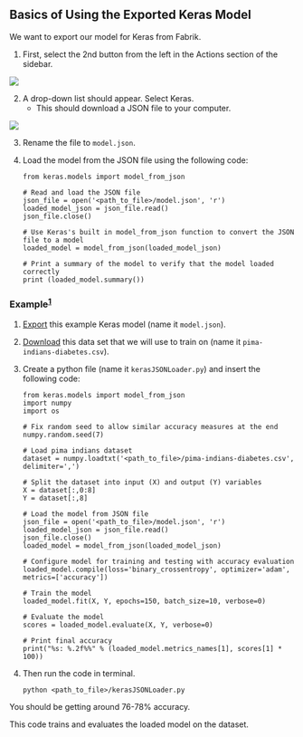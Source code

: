 ## Basics of Using the Exported Keras Model

We want to export our model for Keras from Fabrik.

1. First, select the 2nd button from the left in the Actions section of the sidebar.
<img src="https://raw.githubusercontent.com/Cloud-CV/Fabrik/master/tutorials/exportbutton.png">

2. A drop-down list should appear. Select Keras.
    * This should download a JSON file to your computer.
<img src="https://raw.githubusercontent.com/Cloud-CV/Fabrik/master/tutorials/exportdropdown.png">

3. Rename the file to ```model.json```.

4. Load the model from the JSON file using the following code:
    ```
    from keras.models import model_from_json

    # Read and load the JSON file
    json_file = open('<path_to_file>/model.json', 'r')
    loaded_model_json = json_file.read()
    json_file.close()

    # Use Keras's built in model_from_json function to convert the JSON file to a model
    loaded_model = model_from_json(loaded_model_json)

    # Print a summary of the model to verify that the model loaded correctly
    print (loaded_model.summary())
    ```
### Example<sup>[1](https://machinelearningmastery.com/save-load-keras-deep-learning-models/)</sup>
1. [Export](http://fabrik.cloudcv.org/caffe/load?id=20171207035101pfjnz) this example Keras model (name it ```model.json```).

2. [Download](http://archive.ics.uci.edu/ml/machine-learning-databases/pima-indians-diabetes/pima-indians-diabetes.data) this data set that we will use to train on (name it ```pima-indians-diabetes.csv```).

3. Create a python file (name it ```kerasJSONLoader.py```) and insert the following code:
   ```
   from keras.models import model_from_json
   import numpy
   import os

   # Fix random seed to allow similar accuracy measures at the end
   numpy.random.seed(7)

   # Load pima indians dataset
   dataset = numpy.loadtxt('<path_to_file>/pima-indians-diabetes.csv', delimiter=',')

   # Split the dataset into input (X) and output (Y) variables
   X = dataset[:,0:8]
   Y = dataset[:,8]

   # Load the model from JSON file
   json_file = open('<path_to_file>/model.json', 'r')
   loaded_model_json = json_file.read()
   json_file.close()
   loaded_model = model_from_json(loaded_model_json)

   # Configure model for training and testing with accuracy evaluation
   loaded_model.compile(loss='binary_crossentropy', optimizer='adam', metrics=['accuracy'])

   # Train the model
   loaded_model.fit(X, Y, epochs=150, batch_size=10, verbose=0)

   # Evaluate the model
   scores = loaded_model.evaluate(X, Y, verbose=0)

   # Print final accuracy
   print("%s: %.2f%%" % (loaded_model.metrics_names[1], scores[1] * 100))
   ```
4. Then run the code in terminal.
   ```
   python <path_to_file>/kerasJSONLoader.py
   ```
You should be getting around 76-78% accuracy.

This code trains and evaluates the loaded model on the dataset.

